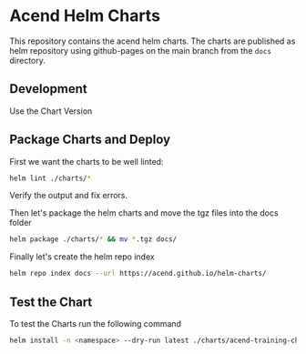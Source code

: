 # Acend Helm Charts

This repository contains the acend helm charts.
The charts are published as helm repository using github-pages on the main branch from the `docs` directory.

## Development

Use the Chart Version

## Package Charts and Deploy

First we want the charts to be well linted:

```bash
helm lint ./charts/*
```

Verify the output and fix errors.

Then let's package the helm charts and move the tgz files into the docs folder

```bash
helm package ./charts/* && mv *.tgz docs/
```

Finally let's create the helm repo index

```bash
helm repo index docs --url https://acend.github.io/helm-charts/ 
```

## Test the Chart

To test the Charts run the following command

```bash
helm install -n <namespace> --dry-run latest ./charts/acend-training-chart/
```
